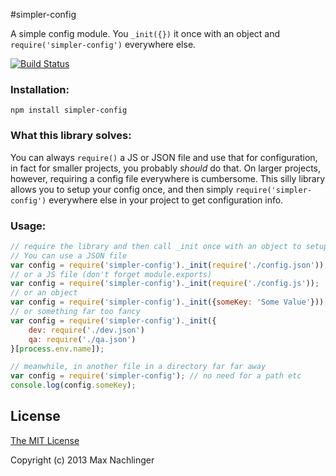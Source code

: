 #simpler-config

A simple config module. You `_init({})` it once with an object and `require('simpler-config')` everywhere else.

[![Build Status](https://travis-ci.org/maxnachlinger/simpler-config.png?branch=master)](https://travis-ci.org/maxnachlinger/simpler-config)

### Installation:
```
npm install simpler-config
```

### What this library solves:
You can always `require()` a JS or JSON file and use that for configuration, in fact for smaller projects, you probably 
_should_ do that. On larger projects, however, requiring a config file everywhere is cumbersome. This silly library 
allows you to setup your config once, and then simply `require('simpler-config')` everywhere else in your project to 
get configuration info.

### Usage:

```javascript
// require the library and then call _init once with an object to setup your config.
// You can use a JSON file
var config = require('simpler-config')._init(require('./config.json'));
// or a JS file (don't forget module.exports)
var config = require('simpler-config')._init(require('./config.js'));
// or an object
var config = require('simpler-config')._init({someKey: 'Some Value'}));
// or something far too fancy
var config = require('simpler-config')._init({
	dev: require('./dev.json')
	qa: require('./qa.json')
}[process.env.name]);

// meanwhile, in another file in a directory far far away
var config = require('simpler-config'); // no need for a path etc
console.log(config.someKey); 
```

## License

[The MIT License](http://opensource.org/licenses/MIT)

Copyright (c) 2013 Max Nachlinger

